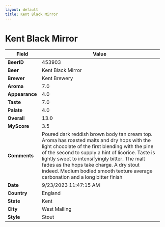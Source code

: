 ```yaml
---
layout: default
title: Kent Black Mirror
---
```


# Kent Black Mirror

| Field         | Value     |
|---------------|-----------|
| **BeerID** | 453903 |
| **Beer** | Kent Black Mirror |
| **Brewer** | Kent Brewery |
| **Aroma** | 7.0 |
| **Appearance** | 4.0 |
| **Taste** | 7.0 |
| **Palate** | 4.0 |
| **Overall** | 13.0 |
| **MyScore** | 3.5 |
| **Comments** | Poured dark reddish brown body tan cream top. Aroma has roasted malts and dry hops with the light chocolate of the first blending with the pine of the second to supply a hint of licorice. Taste is lightly sweet to intensifyingly bitter. The malt fades as the hops take charge. A dry stout indeed. Medium bodied smooth texture average carbonation and a long bitter finish  |
| **Date** | 9/23/2023 11:47:15 AM |
| **Country** | England |
| **State** | Kent |
| **City** | West Malling |
| **Style** | Stout |
